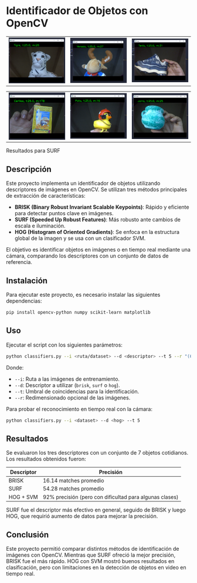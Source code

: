 # Identificador de Objetos con OpenCV

| |  |  |
|----------|----------|----------|
| ![Resultado 1](results/Surf/Captura%20de%20pantalla%202024-10-23%20203947.png) | ![Resultado 2](results/Surf/Captura%20de%20pantalla%202024-10-23%20204205.png) | ![Resultado 3](results/Surf/Captura%20de%20pantalla%202024-10-23%20204336.png) |

|  |  |  |
|----------|----------|----------|
| ![Resultado 4](results/Surf/Captura%20de%20pantalla%202024-10-23%20204636.png) | ![Resultado 5](results/Surf/Captura%20de%20pantalla%202024-10-23%20205158.png) | ![Resultado 6](results/Surf/Captura%20de%20pantalla%202024-10-23%20205515.png) |


Resultados para SURF


## Descripción
Este proyecto implementa un identificador de objetos utilizando descriptores de imágenes en OpenCV. Se utilizan tres métodos principales de extracción de características:

- **BRISK (Binary Robust Invariant Scalable Keypoints)**: Rápido y eficiente para detectar puntos clave en imágenes.
- **SURF (Speeded Up Robust Features)**: Más robusto ante cambios de escala e iluminación.
- **HOG (Histogram of Oriented Gradients)**: Se enfoca en la estructura global de la imagen y se usa con un clasificador SVM.

El objetivo es identificar objetos en imágenes o en tiempo real mediante una cámara, comparando los descriptores con un conjunto de datos de referencia.

## Instalación
Para ejecutar este proyecto, es necesario instalar las siguientes dependencias:
```bash
pip install opencv-python numpy scikit-learn matplotlib
```

## Uso
Ejecutar el script con los siguientes parámetros:
```bash
python classifiers.py --i <ruta/dataset> --d <descriptor> --t 5 --r "(64,64)"
```
Donde:
- `--i`: Ruta a las imágenes de entrenamiento.
- `--d`: Descriptor a utilizar (`brisk`, `surf` o `hog`).
- `--t`: Umbral de coincidencias para la identificación.
- `--r`: Redimensionado opcional de las imágenes.

Para probar el reconocimiento en tiempo real con la cámara:
```bash
python classifiers.py --i <dataset> --d <hog> --t 5
```

## Resultados
Se evaluaron los tres descriptores con un conjunto de 7 objetos cotidianos. Los resultados obtenidos fueron:

| Descriptor | Precisión |
|------------|-----------|
| BRISK      | 16.14 matches promedio |
| SURF       | 54.28 matches promedio |
| HOG + SVM  | 92% precisión (pero con dificultad para algunas clases) |

SURF fue el descriptor más efectivo en general, seguido de BRISK y luego HOG, que requirió aumento de datos para mejorar la precisión.

## Conclusión
Este proyecto permitió comparar distintos métodos de identificación de imágenes con OpenCV. Mientras que SURF ofreció la mejor precisión, BRISK fue el más rápido. HOG con SVM mostró buenos resultados en clasificación, pero con limitaciones en la detección de objetos en video en tiempo real.

